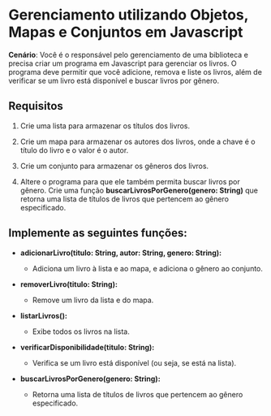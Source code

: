 # Gerenciamento utilizando Objetos, Mapas e Conjuntos em Javascript

**Cenário**: Você é o responsável pelo gerenciamento de uma biblioteca e precisa criar um programa em Javascript para gerenciar os livros. O programa deve permitir que você adicione, remova e liste os livros, além de verificar se um livro está disponível e buscar livros por gênero.

## Requisitos

1. Crie uma lista para armazenar os títulos dos livros.

2. Crie um mapa para armazenar os autores dos livros, onde a chave é o título do livro e o valor é o autor.

3. Crie um conjunto para armazenar os gêneros dos livros.

4. Altere o programa para que ele também permita buscar livros por gênero. Crie uma função **buscarLivrosPorGenero(genero: String)** que retorna uma lista de títulos de livros que pertencem ao gênero especificado.

## Implemente as seguintes funções:

- **adicionarLivro(titulo: String, autor: String, genero: String):**
  - Adiciona um livro à lista e ao mapa, e adiciona o gênero ao conjunto.
    
- **removerLivro(titulo: String):**
  - Remove um livro da lista e do mapa.
    
- **listarLivros():**
  - Exibe todos os livros na lista.
    
- **verificarDisponibilidade(titulo: String):**
  - Verifica se um livro está disponível (ou seja, se está na lista).
    
- **buscarLivrosPorGenero(genero: String):**
  - Retorna uma lista de títulos de livros que pertencem ao gênero especificado.
